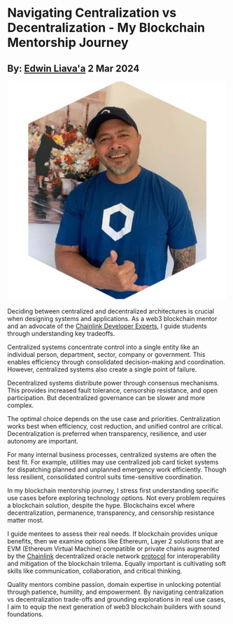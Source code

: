 # Navigating Centralization vs Decentralization - My Blockchain Mentorship Journey
## By: [Edwin Liava'a](https://github.com/EdwinLiavaa) 2 Mar 2024

<p align="center">
 <img width="500" src="https://github.com/EdwinLiavaa/liavaa.space/blob/main/blog/20240302/pic.png">
</p>

Deciding between centralized and decentralized architectures is crucial when designing systems and applications. As a web3 blockchain mentor and an advocate of the [Chainlink Developer Experts](https://chain.link/developers/experts), I guide students through understanding key tradeoffs. 

Centralized systems concentrate control into a single entity like an individual person, department, sector, company or government. This enables efficiency through consolidated decision-making and coordination. However, centralized systems also create a single point of failure.

Decentralized systems distribute power through consensus mechanisms. This provides increased fault tolerance, censorship resistance, and open participation. But decentralized governance can be slower and more complex.

The optimal choice depends on the use case and priorities. Centralization works best when efficiency, cost reduction, and unified control are critical. Decentralization is preferred when transparency, resilience, and user autonomy are important.

For many internal business processes, centralized systems are often the best fit. For example, utilities may use centralized job card ticket systems for dispatching planned and unplanned emergency work efficiently. Though less resilient, consolidated control suits time-sensitive coordination.

In my blockchain mentorship journey, I stress first understanding specific use cases before exploring technology options. Not every problem requires a blockchain solution, despite the hype. Blockchains excel where decentralization, permanence, transparency, and censorship resistance matter most. 

I guide mentees to assess their real needs. If blockchain provides unique benefits, then we examine options like Ethereum, Layer 2 solutions that are EVM (Ethereum Virtual Machine) compatible or private chains augmented by the [Chainlink](https://chain.link/) decentralized oracle network [protocol](https://chain.link/cross-chain) for interoperability and mitigation of the blockchain trilema. Equally important is cultivating soft skills like communication, collaboration, and critical thinking.

Quality mentors combine passion, domain expertise in unlocking potential through patience, humility, and empowerment. By navigating centralization vs decentralization trade-offs and grounding explorations in real use cases, I aim to equip the next generation of web3 blockchain builders with sound foundations.